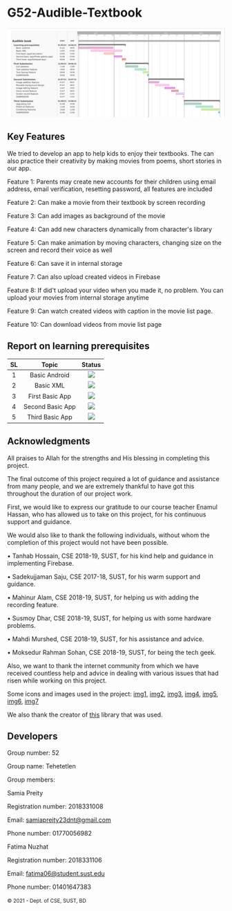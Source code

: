 # G52-Audible-Textbook

![](GanttChart/GanttChart.png)

Key Features
-------------

We tried to develop an app to help kids to enjoy their textbooks. The can also practice their creativity by making movies from poems, short stories in our app.

Feature 1: Parents may create new accounts for their children using email address, email verification, resetting password, all features are included

Feature 2: Can make a movie from their textbook by screen recording

Feature 3: Can add images as background of the movie

Feature 4: Can add new characters dynamically from character's library

Feature 5: Can make animation by moving characters, changing size on the screen and record their voice as well

Feature 6: Can save it in internal storage

Feature 7: Can also upload created videos in Firebase

Feature 8: If did't upload your video when you made it, no problem. You can upload your movies from internal storage anytime

Feature 9: Can watch created videos with caption in the movie list page.

Feature 10: Can download videos from movie list page

Report on learning prerequisites
---------------------------------

SL  |   Topic  | Status |
:-: | :-------:| :-----:|
1   | Basic Android| ![](https://img.shields.io/badge/Basics-Done-brightgreen) |
2   | Basic XML    | ![](https://img.shields.io/badge/XML-Done-brightgreen) |
3   | First Basic App| ![](https://img.shields.io/badge/Calculator-Done-brightgreen) |
4   | Second Basic App| ![](https://img.shields.io/badge/Gallery-Done-brightgreen) |
5   | Third Basic App| ![](https://img.shields.io/badge/Notepad-Done-brightgreen) |



Acknowledgments
---------------

All praises to Allah for the strengths and His blessing in completing this project.

The final outcome of this project required a lot of guidance and assistance from many people, and we are extremely thankful to have got this throughout the duration of our project work.

First, we would like to express our gratitude to our course teacher Enamul Hassan, who has allowed us to take on this project, for his continuous support and guidance. 

We would also like to thank the following individuals, without whom the completion of this project would not have been possible. 

•	Tanhab Hossain, CSE 2018-19, SUST, for his kind help and guidance in implementing Firebase.

•	Sadekujjaman Saju, CSE 2017-18, SUST, for his warm support and guidance.

•	Mahinur Alam, CSE 2018-19, SUST, for helping us with adding the recording feature.

•	Susmoy Dhar, CSE 2018-19, SUST, for helping us with some hardware problems.

•	Mahdi Murshed, CSE 2018-19, SUST, for his assistance and advice.

•	Moksedur Rahman Sohan, CSE 2018-19, SUST, for being the tech geek.

Also, we want to thank the internet community from which we have received countless help and advice in dealing with various issues that had risen while working on this project.

Some icons and images used in the project: [img1](https://lovepik.com/images/png-boys.html), [img2](https://lovepik.com/images/png-baby.html), [img3](https://lovepik.com/images/png-cat.html), [img4](https://lovepik.com/images/png-baby.html), [img5](https://lovepik.com/images/png-beauty.html), [img6](https://www.vectorstock.com/royalty-free-vector/upload-image-white-flat-icon-on-color-background-vector-19441191.html), [img7](https://lovepik.com/images/png-dog.html)

We also thank the creator of [this](https://github.com/HBiSoft/HBRecorder ) library that was used.


Developers
----------

Group number: 52

Group name: Tehetetlen

Group members:

Samia Preity

Registration number: 2018331008

Email: samiapreity23dnt@gmail.com

Phone number: 01770056982

Fatima Nuzhat

Registration number: 2018331106

Email: fatima06@student.sust.edu

Phone number: 01401647383



<small>&copy; 2021 - Dept. of CSE, SUST, BD</small>
